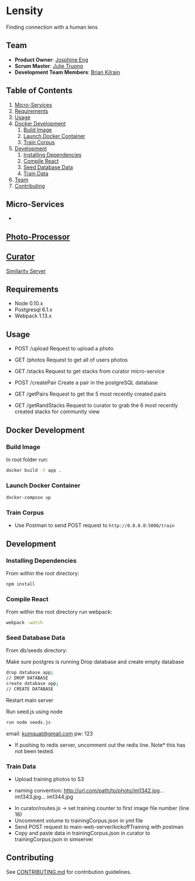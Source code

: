 # Lensity

Finding connection with a human lens

## Team

  - __Product Owner__: [Josphine Eng](https://github.com/ChirpingMermaid)
  - __Scrum Master__: [Julie Truong](https://github.com/Truong-Julie)
  - __Development Team Members__: [Brian Kilrain](https://github.com/bkilrain)

## Table of Contents
1. [Micro-Services](#micro-services)
1. [Requirements](#requirements)
1. [Usage](#usage)
1. [Docker Development](#docker-development)
    1. [Build Image](#build-image)
    1. [Launch Docker Container](#launch-docker-container)
    1. [Train Corpus](#train-corpus)
1. [Development](#development)
    1. [Installing Dependencies](#installing-dependencies)
    1. [Compile React](#compile-react)
    1. [Seed Database Data](#seed-database-data)
    1. [Train Data](#train-data)
1. [Team](#team)
1. [Contributing](#contributing)


## Micro-Services
  - 
[Photo-Processor](https://github.com/preposterous-kumquat/photoProcessing)
  - 
[Curator](https://github.com/preposterous-kumquat/curator)
  - 
[Similarity Server](https://github.com/preposterous-kumquat/similarityServer)

## Requirements

- Node 0.10.x
- Postgresql 6.1.x
- Webpack 1.13.x

## Usage

- POST /upload
Request to upload a photo

- GET /photos
Request to get all of users photos

- GET /stacks
Request to get stacks from curator micro-service

- POST /createPair 
Create a pair in the postgreSQL database

- GET /getPairs
Request to get the 5 most recently created pairs

- GET /getRandStacks
Request to curator to grab the 6 most recently created stacks for community view

## Docker Development

### Build Image

In root folder run:
```sh
docker build -t app .
```
### Launch Docker Container
```sh
docker-compose up
```
### Train Corpus 
- Use Postman to send POST request to
``` http://0.0.0.0:5000/train ```


## Development

### Installing Dependencies

From within the root directory:

```sh
npm install
```
### Compile React

From within the root directory run webpack:

```sh
webpack -watch
```

### Seed Database Data

From db/seeds directory:

Make sure postgres is running
Drop database and create empty database

```sh
drop database app;
// DROP DATABASE
create database app;
// CREATE DATABASE
```
Restart main server

Run seed.js using node
```sh
run node seeds.js
```

email: kumquat@gmail.com
pw: 123
* If pushing to redis server, uncomment out the redis line. Note* this has not been tested.

### Train Data
- Upload training photos to S3
 * naming convention: http://url.com/path/to/photo/im1342.jpg... im1343.jpg... im1344.jpg
- In curator/routes.js -> set training counter to first image file number (line 16)
- Uncomment volume to trainingCorpus.json in yml file
- Send POST request to main-web-server/kickoffTraining with postman
- Copy and paste data in trainingCorpus.json in curator to trainingCorpus.json in simserver

## Contributing

See [CONTRIBUTING.md](CONTRIBUTING.md) for contribution guidelines.

